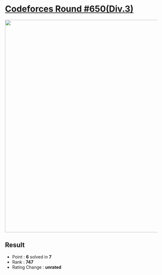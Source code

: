 # [Codeforces Round #650(Div.3)](https://codeforces.com/contest/1367)

<img src="https://github.com/Weaasel/PS_algorithm/blob/master/Codeforces/Round%23650(Div.3)/_Codeforces_Round650_Div3_probs.png?raw=true" width="700">

  
## Result
  * Point : **6** solved in **7**
  * Rank : **747**
  * Rating Change : **unrated**
